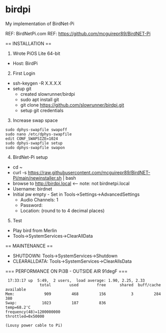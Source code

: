 # birdpi
My implementation of BirdNet-Pi


REF:  BirdNetPi.com
REF:  https://github.com/mcguirepr89/BirdNET-Pi

== INSTALLATION ==

1) Wrote PiOS Lite 64-bit
- Host: BirdPi

2) First Login
- ssh-keygen -R X.X.X.X
- setup git
  - created slowrunner/birdpi
  - sudo apt install git
  - git clone https://github.com/slowrunner/birdpi.git
  - setup git credentials

3) Increase swap space
```
sudo dphys-swapfile swapoff
sudo nano /etc/dphys-swapfile
edit CONF_SWAPSIZE=1024
sudo dphys-swapfile setup
sudo dphys-swapfile swapon
```

4) BirdNet-Pi setup
- cd ~
- curl -s https://raw.githubusercontent.com/mcguirepr89/BirdNET-Pi/main/newinstaller.sh | bash
- browse to http://birdpi.local   <-- note: not birdnetpi.local
- Username: birdnet
- Initial pw empty - Set in Tools->Settings->AdvancedSettings
  - Audio Channels: 1
  - Password: 
  - Location: (round to to 4 decimal places)

5) Test
- Play bird from Merlin
- Tools->SystemServices->ClearAllData


== MAINTENANCE ==

- SHUTDOWN:  Tools->SystemServices->Shutdown
- CLEARALLDATA:  Tools->SystemServices->ClearAllsData


=== PERFORMANCE ON Pi3B - OUTSIDE AIR 91degF ===
```
 17:33:17 up  5:49,  2 users,  load average: 1.90, 2.25, 2.33
               total        used        free      shared  buff/cache   available
Mem:             909         468         156           3         284         380
Swap:           1023         187         836
temp=68.2'C
frequency(48)=1200000000
throttled=0x50000

(Lousy power cable to Pi)
```


